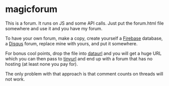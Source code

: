 magicforum
==========

This is a forum. It runs on JS and some API calls. Just put the forum.html file somewhere and use it
and you have my forum.

To have your own forum, make a copy, create yourself a [Firebase](http://firebase.com) database,
a [Disqus](http://disqus.com) forum, replace mine with yours, and put it somewhere.

For bonus cool points, drop the file into [dataurl](http://dataurl.net/#dataurlmaker) and you will
get a huge URL which you can then pass to [tinyurl](http://tinyurl.com) and end up with a forum
that has no hosting (at least none you pay for).

The only problem with that approach is that comment counts on threads will not work.
